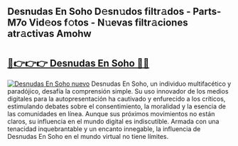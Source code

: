 ## Desnudas En Soho D𝚎sn𝚞dos filtr𝚊dos - Parts-M7o Vid𝚎os f𝚘tos - N𝚞evas filtr𝚊ciones atr𝚊ctivas Amohw

# <h2><a href="http://mb6zhy.tromn.icu/?c=Desnudas+En+Soho">🔗👉👉👉 Desnudas En Soho 🔗🔗</a></h2>

[![Desnudas En Soho nuevo](https://i.imgur.com/pEAQMta.gif)](http://mb6zhy.tromn.icu/?c=Desnudas+En+Soho)
Desnudas En Soho, un individuo multifacético y paradójico, desafía la comprensión simple. Su uso innovador de los medios digitales para la autopresentación ha cautivado y enfurecido a los críticos, estimulando debates sobre el consentimiento, la moralidad y la esencia de las comunidades en línea. Aunque sus próximos movimientos no están claros, su influencia en el mundo digital es indiscutible. Armada con una tenacidad inquebrantable y un encanto innegable, la influencia de Desnudas En Soho en el mundo virtual no tiene límites.
